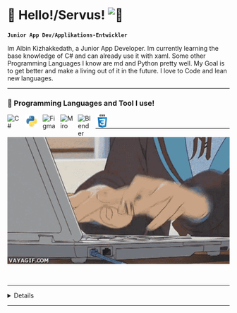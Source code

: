 # 🤯 Hello!/Servus! <img src="https://github.com/wervlad/wervlad/assets/24524555/766d336d-b87d-44ba-807c-c51de2bc6b4d" width="28px" alt="👋"></h1>

**`Junior App Dev/Applikations-Entwickler`**

Im Albin Kizhakkedath, a Junior App Developer. Im currently learning the base knowledge of C# and can already use it with xaml. Some other Programming Languages I know are md and Python pretty well. My Goal is to get better and make a living out of it in the future. I love to Code and lean new languages.


---


### 🧰 Programming Languages and Tool I use!


<img align="left" alt="C#" width="30px" style="padding-right:10px;" src="https://camo.githubusercontent.com/8d56e87edf99e89bfc457cd62462e0b7aae19e6b197b1df5c542d474d8d76f81/68747470733a2f2f646576656c6f7065722e6665646f726170726f6a6563742e6f72672f7374617469632f6c6f676f2f6373686172702e706e67" />
<img align="left" alt="Python" width="30px" style="padding-right:10px;" src="https://raw.githubusercontent.com/devicons/devicon/master/icons/python/python-original.svg" />
<img align="left" alt="Figma" width="30px" style="padding-right:10px;" src="https://cdn.sanity.io/images/599r6htc/localized/46a76c802176eb17b04e12108de7e7e0f3736dc6-1024x1024.png?w=670&h=670&q=75&fit=max&auto=format"/>
<img align="left" alt="Miro" width="30px" style="padding-right:10px;" src="https://www.dockhunt.com/_next/image?url=https%3A%2F%2Fdockhunt-images.nyc3.cdn.digitaloceanspaces.com%2F0f9b0f01-ef9d-4a0e-bfa3-4109d33dc563&w=384&q=75" />
<img align="left" alt="Blender" width="30px" style="padding-right:10px;" src="https://upload.wikimedia.org/wikipedia/commons/thumb/0/0c/Blender_logo_no_text.svg/2503px-Blender_logo_no_text.svg.png"/>
<img align="left" alt="CSS" width="30px" style="padding-right:10px;" src="https://raw.githubusercontent.com/github/explore/6c6508f34230f0ac0d49e847a326429eefbfc030/topics/css/css.png"/>
‎‎‎
‎‎‎

---

![](https://github.com/albinkizh/albinkizh/blob/main/anime-computer.gif)

‎‎‎
‎‎‎

---

<details>
<p align="center">
  <a href="https://github.com/albinkizh">
    <img src="http://github-profile-summary-cards.vercel.app/api/cards/profile-details?username=albinkizh&theme=transparent" />
  </a>
  <a href="https://github.com/albinkizh">
    <img src="https://github-readme-streak-stats.herokuapp.com/?user=albinkizh&hide_border=true&card_width=338&theme=transparent" />
  </a>
  <a href="https://github.com/albinkizh">
    <img src="http://github-profile-summary-cards.vercel.app/api/cards/stats?username=albinkizh&theme=transparent" />
  </a>
  <a href="https://github.com/albinkizh">
    <img src="https://github-readme-stats.vercel.app/api/top-langs/?username=albinkizh&langs_count=10&exclude_repo=&hide=jupyter%20notebook,vim%20script,cmake,makefile,batchfile,emacs%20lisp,css,html&layout=default&card_width=699&hide_border=true&theme=transparent" />
  </a>
</p>
</details>

---
